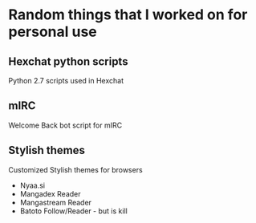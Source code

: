# Random things that I worked on for personal use

## Hexchat python scripts ##
Python 2.7 scripts used in Hexchat

## mIRC ##
Welcome Back bot script for mIRC

## Stylish themes ##
Customized Stylish themes for browsers
* Nyaa.si
* Mangadex Reader
* Mangastream Reader
* Batoto Follow/Reader - but is kill
